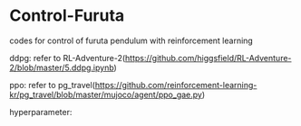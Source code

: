 # Control-Furuta
codes for control of furuta pendulum with reinforcement learning

ddpg: refer to RL-Adventure-2(https://github.com/higgsfield/RL-Adventure-2/blob/master/5.ddpg.ipynb)

ppo: refer to pg_travel(https://github.com/reinforcement-learning-kr/pg_travel/blob/master/mujoco/agent/ppo_gae.py)

hyperparameter:

